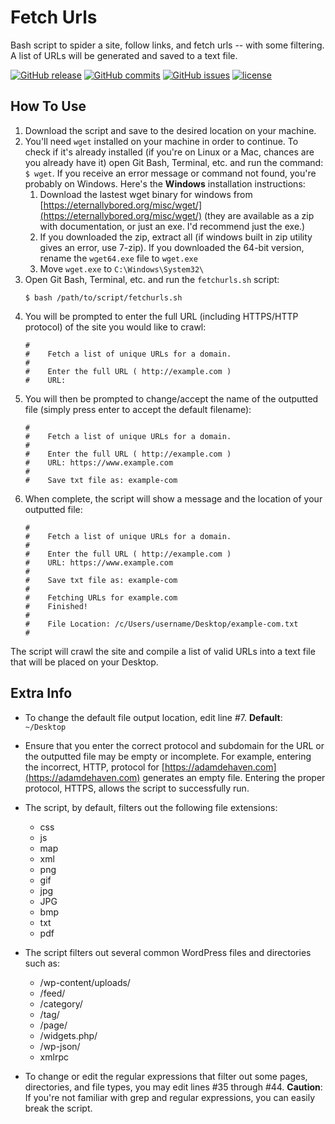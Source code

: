 # Fetch Urls
Bash script to spider a site, follow links, and fetch urls -- with some filtering. A list of URLs will be generated and saved to a text file.

[![GitHub release](https://img.shields.io/github/release/adamdehaven/fetchurls.svg?maxAge=3600)](https://github.com/adamdehaven/fetchurls/archive/master.zip)
[![GitHub commits](https://img.shields.io/github/commits-since/adamdehaven/fetchurls/v1.1.1.svg?maxAge=3600)](https://github.com/adamdehaven/fetchurls/compare/v1.1.1...master)
[![GitHub issues](https://img.shields.io/github/issues/adamdehaven/fetchurls.svg?maxAge=3600)](https://github.com/adamdehaven/fetchurls/issues)
[![license](https://img.shields.io/github/license/adamdehaven/fetchurls.svg?maxAge=3600)](https://raw.githubusercontent.com/adamdehaven/fetchurls/master/LICENSE)

## How To Use

1. Download the script and save to the desired location on your machine.
2. You'll need `wget` installed on your machine in order to continue. To check if it's already installed (if you're on Linux or a Mac, chances are you already have it) open Git Bash, Terminal, etc. and run the command: `$ wget`. If you receive an error message or command not found, you're probably on Windows. Here's the <b>Windows</b> installation instructions:
    1. Download the lastest wget binary for windows from [https://eternallybored.org/misc/wget/](https://eternallybored.org/misc/wget/) (they are available as a zip with documentation, or just an exe. I'd recommend just the exe.)
    2. If you downloaded the zip, extract all (if windows built in zip utility gives an error, use 7-zip). If you downloaded the 64-bit version,
rename the `wget64.exe` file to `wget.exe`
    3. Move `wget.exe` to `C:\Windows\System32\`
3. Open Git Bash, Terminal, etc. and run the `fetchurls.sh` script:
    ```shell
    $ bash /path/to/script/fetchurls.sh
    ```
4. You will be prompted to enter the full URL (including HTTPS/HTTP protocol) of the site you would like to crawl:
    ```shell
    #
    #    Fetch a list of unique URLs for a domain.
    #
    #    Enter the full URL ( http://example.com )
    #    URL:
    ```
5. You will then be prompted to change/accept the name of the outputted file (simply press enter to accept the default filename):
    ```shell
    #
    #    Fetch a list of unique URLs for a domain.
    #
    #    Enter the full URL ( http://example.com )
    #    URL: https://www.example.com
    #
    #    Save txt file as: example-com
    ```
5. When complete, the script will show a message and the location of your outputted file:
    ```shell
    #
    #    Fetch a list of unique URLs for a domain.
    #
    #    Enter the full URL ( http://example.com )
    #    URL: https://www.example.com
    #
    #    Save txt file as: example-com
    #
    #    Fetching URLs for example.com
    #    Finished!
    #
    #    File Location: /c/Users/username/Desktop/example-com.txt
    #
    ```

The script will crawl the site and compile a list of valid URLs into a text file that will be placed on your Desktop.

## Extra Info

* To change the default file output location, edit line #7. **Default**: `~/Desktop`

* Ensure that you enter the correct protocol and subdomain for the URL or the outputted file may be empty or incomplete. For example, entering the incorrect, HTTP, protocol for [https://adamdehaven.com](https://adamdehaven.com) generates an empty file. Entering the proper protocol, HTTPS, allows the script to successfully run.

* The script, by default, filters out the following file extensions:
    * css
    * js
    * map
    * xml
    * png
    * gif
    * jpg
    * JPG
    * bmp
    * txt
    * pdf

* The script filters out several common WordPress files and directories such as:
    * /wp-content/uploads/
    * /feed/
    * /category/
    * /tag/
    * /page/
    * /widgets.php/
    * /wp-json/
    * xmlrpc

* To change or edit the regular expressions that filter out some pages, directories, and file types, you may edit lines #35 through #44. **Caution**: If you're not familiar with grep and regular expressions, you can easily break the script.